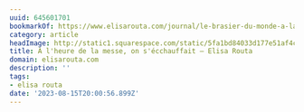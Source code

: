 ```yaml
---
uuid: 645601701
bookmarkOf: https://www.elisarouta.com/journal/le-brasier-du-monde-a-la-tele
category: article
headImage: http://static1.squarespace.com/static/5fa1bd84033d177e51af4cd2/5fa1c144d45f605131fd7008/64db418242367b77bae0cbf2/1692091629932/Elisa_ROUTA_Foot.jpg?format=1500w
title: À l'heure de la messe, on s'écchauffait — Elisa Routa
domain: elisarouta.com
description: ''
tags:
- elisa routa
date: '2023-08-15T20:00:56.899Z'
---
```



